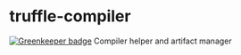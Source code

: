 # truffle-compiler

[![Greenkeeper badge](https://badges.greenkeeper.io/trufflesuite/truffle-compile.svg)](https://greenkeeper.io/)
Compiler helper and artifact manager

